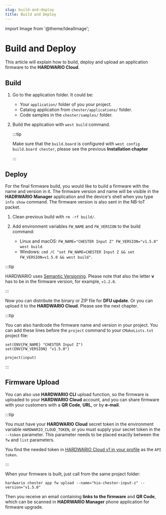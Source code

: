 ```yaml
---
slug: build-and-deploy
title: Build and Deploy
---
```

import Image from '@theme/IdealImage';

# Build and Deploy

This article will explain how to build, deploy and upload an application firmware to the **HARDWARIO Cloud**.

## Build

1. Go to the application folder. It could be:
    - Your `application/` folder of you your project.
    - Catalog application from `chester/applications/` folder.
    - Code samples in the `chester/samples/` folder.

2. Build the application with `west build` command.

   :::tip

   Make sure that the `build.board` is configured with `west config build.board chester`, please see the previous **Installation chapter**

   :::

## Deploy

For the final firmware build, you would like to build a firmware with the name and version in it. The firmware version and name will be visible in the **HADRWARIO Manager** application and the device's shell when you type `info show` command. The firmware version is also sent in the NB-IoT packet.

1. Clean previous build with `rm -rf build/`.

2. Add environment variables `FW_NAME` and `FW_VERSION` to the build command:
     - Linux and macOS: `FW_NAME="CHESTER Input Z" FW_VERSION="v1.5.0" west build`.
     - Windows: `cmd /C "set FW_NAME=CHESTER Input Z && set FW_VERSION=v1.5.0 && west build"`.

:::tip

HARDWARIO uses [Semantic Versioning](https://semver.org/). Please note that also the letter **v** has to be in the firmware version, for example, `v1.2.0`.

:::

Now you can distribute the binary or ZIP file for **DFU update**. Or you can upload it to the **HARDWARIO Cloud**. Please see the next chapter.

:::tip

You can also hardcode the firmware name and version in your project. You can add these lines before the `project` command to your `CMakeLists.txt` project file:

```
set(ENV{FW_NAME} "CHESTER Input Z")
set(ENV{FW_VERSION} "v1.5.0")

project(input)
```

:::

## Firmware Upload

You can also use **HARDWARIO CLI** upload function, so the firmware is uploaded to your **HARDWARIO Cloud** account, and you can share firmware with your customers with a **QR Code**, **URL**, or by **e-mail**.

:::tip

You must have your **HARDWARIO Cloud** secret token in the environment variable `HARDWARIO_CLOUD_TOKEN`, or you must supply your secret token in the `--token` parameter. This parameter needs to be placed exactly between the `fw` and `list` parameters.

You find the needed token in [HARDWARIO Cloud v1 in your profile](https://hardwario.cloud/#/profile) as the `API token`.

:::

When your firmware is built, just call from the same project folder:

`hardwario chester app fw upload --name="hio-chester-input-z" --version="v1.5.0"`

Then you receive an email containing **links to the firmware** and **QR Code**, which can be scanned in **HADRWARIO Manager** phone application for firmware upgrade.
